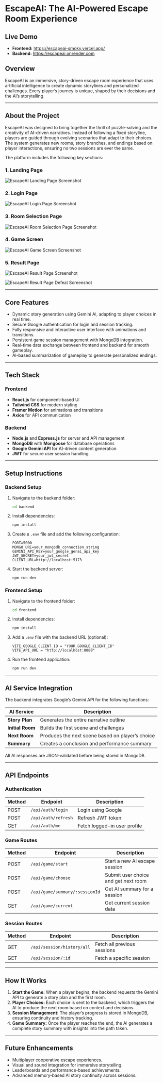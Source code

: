 # EscapeAI: The AI-Powered Escape Room Experience

## Live Demo
- **Frontend:** https://escapeai-smoky.vercel.app/
- **Backend:** https://escapeai.onrender.com

## Overview
EscapeAI is an immersive, story-driven escape room experience that uses artificial intelligence to create dynamic storylines and personalized challenges.  Every player’s journey is unique, shaped by their decisions and the AI’s storytelling.

---

## About the Project
EscapeAI was designed to bring together the thrill of puzzle-solving and the creativity of AI-driven narratives. Instead of following a fixed storyline, players are guided through evolving scenarios that adapt to their choices. The system generates new rooms, story branches, and endings based on player interactions, ensuring no two sessions are ever the same.

The platform includes the following key sections:

### 1. Landing Page

![EscapeAI Landing Page Screenshot](./EscapeAI/FRONTEND/src/assets/LandingPage.png)

### 2. Login Page
![EscapeAI Login Page Screenshot](./EscapeAI/FRONTEND/src/assets/LoginPage.png)

### 3. Room Selection Page
![EscapeAI Room Selection Page Screenshot](./EscapeAI/FRONTEND/src/assets/RoomSelectionPage.png)

### 4. Game Screen
![EscapeAI Game Screen Screenshot](./EscapeAI/FRONTEND/src/assets/GameScreen.png)

### 5. Result Page
![EscapeAI Result Page Screenshot](./EscapeAI/FRONTEND/src/assets/ResultVictory.png)

![EscapeAI Result Page Defeat Screenshot](./EscapeAI/FRONTEND/src/assets/ResultDefeat.png)


---

## Core Features
- Dynamic story generation using Gemini AI, adapting to player choices in real time.
- Secure Google authentication for login and session tracking.
- Fully responsive and interactive user interface with animations and transitions.
- Persistent game session management with MongoDB integration.
- Real-time data exchange between frontend and backend for smooth gameplay.
- AI-based summarization of gameplay to generate personalized endings.

---

## Tech Stack

### Frontend
- **React.js** for component-based UI
- **Tailwind CSS** for modern styling
- **Framer Motion** for animations and transitions
- **Axios** for API communication

### Backend
- **Node.js** and **Express.js** for server and API management
- **MongoDB** with **Mongoose** for database operations
- **Google Gemini API** for AI-driven content generation
- **JWT** for secure user session handling

---

## Setup Instructions

### Backend Setup
1. Navigate to the backend folder:
   ```bash
   cd backend
   ```
2. Install dependencies:
   ```bash
   npm install
   ```
3. Create a `.env` file and add the following configuration:
   ```env
   PORT=5000
   MONGO_URI=your_mongodb_connection_string
   GEMINI_API_KEY=your_google_genai_api_key
   JWT_SECRET=your_jwt_secret
   CLIENT_URL=http://localhost:5173
   ```
4. Start the backend server:
   ```bash
   npm run dev
   ```

### Frontend Setup
1. Navigate to the frontend folder:
   ```bash
   cd frontend
   ```
2. Install dependencies:
   ```bash
   npm install
   ```
3. Add a `.env` file with the backend URL (optional):
   ```env
   VITE_GOOGLE_CLIENT_ID = "YOUR_GOOGLE_CLIENT_ID"
   VITE_API_URL = "http://localhost:8080"
   ```
4. Run the frontend application:
   ```bash
   npm run dev
   ```

---

## AI Service Integration

The backend integrates Google’s Gemini API for the following functions:

| AI Service | Description |
|-------------|--------------|
| **Story Plan** | Generates the entire narrative outline |
| **Initial Room** | Builds the first scene and challenges |
| **Next Room** | Produces the next scene based on player’s choice |
| **Summary** | Creates a conclusion and performance summary |

All AI responses are JSON-validated before being stored in MongoDB.

---

## API Endpoints

### Authentication
| Method | Endpoint | Description |
|--------|-----------|-------------|
| POST | `/api/auth/login` | Login using Google |
| POST | `/api/auth/refresh` | Refresh JWT token |
| GET | `/api/auth/me` | Fetch logged-in user profile |

### Game Routes
| Method | Endpoint | Description |
|--------|-----------|-------------|
| POST | `/api/game/start` | Start a new AI escape session |
| POST | `/api/game/choose` | Submit user choice and get next room |
| POST | `/api/game/summary/:sessionId` | Get AI summary for a session |
| GET | `/api/game/current` | Get current session data |

### Session Routes
| Method | Endpoint | Description |
|--------|-----------|-------------|
| GET | `/api/session/history/all` | Fetch all previous sessions |
| GET | `/api/session/:id` | Fetch a specific session |

---


## How It Works

1. **Start the Game:** When a player begins, the backend requests the Gemini API to generate a story plan and the first room.
2. **Player Choices:** Each choice is sent to the backend, which triggers the AI to produce the next room based on context and decisions.
3. **Session Management:** The player’s progress is stored in MongoDB, ensuring continuity and history tracking.
4. **Game Summary:** Once the player reaches the end, the AI generates a complete story summary with insights into the path taken.

---

## Future Enhancements
- Multiplayer cooperative escape experiences.
- Visual and sound integration for immersive storytelling.
- Leaderboards and performance-based achievements.
- Advanced memory-based AI story continuity across sessions.






